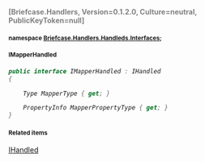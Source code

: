 <h4 style='color: gray;margin:0; padding:0;'> [Briefcase.Handlers, Version=0.1.2.0, Culture=neutral, PublicKeyToken=null]</h4>

#### <small>namespace [Briefcase.Handlers.Handleds.Interfaces](../Namespace/Briefcase.Handlers.Handleds.Interfaces.md);</small>

#### <small>IMapperHandled</small>

<i>

```csharp
public interface IMapperHandled : IHandled
{

	Type MapperType { get; }

	PropertyInfo MapperPropertyType { get; }
}
```

</i>


#### <small>Related items</small>

[IHandled](IHandled.md)
